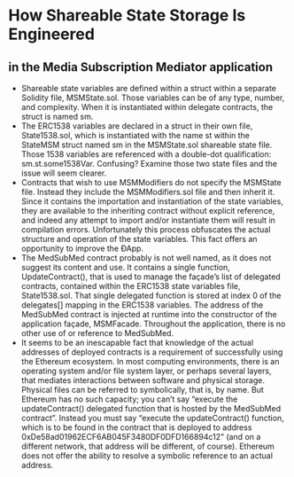 # How Shareable State Storage Is Engineered  
## in the Media Subscription Mediator application ##
- Shareable state variables are  defined within a struct within a separate Solidity file, MSMState.sol. Those variables can be of any type, number, and complexity. When it is instantiated within delegate contracts, the struct is named sm.
- The ERC1538 variables are declared in a struct in their own file, State1538.sol, which is instantiated with the name st within the StateMSM struct named sm in the MSMState.sol shareable state file. Those 1538 variables are referenced with a double-dot qualification: sm.st.some1538Var. Confusing? Examine those two state files and the issue will seem clearer. 
- Contracts that wish to use MSMModifiers do not specify the MSMState file. Instead they include the MSMModifiers.sol file and then inherit it. Since it contains the importation and instantiation of the state variables, they are available to the inheriting contract without explicit reference, and indeed any attempt to import and/or instantiate them will result in compilation errors. Unfortunately this process obfuscates the actual structure and operation of the state variables. This fact offers an opportunity to improve the ÐApp. 
- The MedSubMed contract probably is not well named, as it does not suggest its content and use. It contains a single function, UpdateContract(), that is used to manage the façade’s list of delegated contracts, contained within the ERC1538 state variables file, State1538.sol. That single delegated function is stored at index 0 of the delegates[] mapping in the ERC1538 variables. The address of the MedSubMed contract is injected at runtime into the constructor of the application façade, MSMFacade. Throughout the application, there is no other use of or reference to MedSubMed.
- It seems to be an inescapable fact that knowledge of the actual addresses of deployed contracts is a requirement of successfully using the Ethereum ecosystem. In most computing environments, there is an operating system and/or file system layer, or perhaps several layers, that mediates interactions between software and physical storage. Physical files can be referred to symbolically, that is, by name. But Ethereum has no such capacity; you can’t say “execute the updateContract() delegated function that is hosted by the MedSubMed contract”. Instead you must say “execute the updateContract() function, which is to be found in the contract that is deployed to address 0xDe58ad01962ECF6AB045F3480DF0DFD166894c12” (and on a different network, that address will be different, of course). Ethereum does not offer the ability to resolve a symbolic reference to an actual address. 
